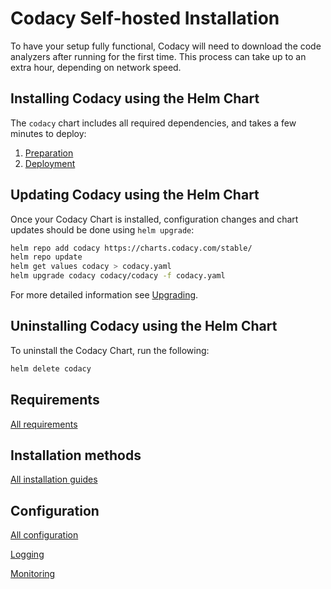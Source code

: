 # Codacy Self-hosted Installation

To have your setup fully functional, Codacy will need to download the code analyzers after running for the first time. This process can take up to an extra hour, depending on network speed.

## Installing Codacy using the Helm Chart

The `codacy` chart includes all required dependencies, and takes a few minutes
to deploy:

1. [Preparation](installation/index.md)
1. [Deployment](installation/deployment.md)

## Updating Codacy using the Helm Chart

Once your Codacy Chart is installed, configuration changes and chart updates
should be done using `helm upgrade`:

```sh
helm repo add codacy https://charts.codacy.com/stable/
helm repo update
helm get values codacy > codacy.yaml
helm upgrade codacy codacy/codacy -f codacy.yaml
```

For more detailed information see [Upgrading](installation/upgrade.md).

## Uninstalling Codacy using the Helm Chart

To uninstall the Codacy Chart, run the following:

```sh
helm delete codacy
```


## Requirements
[All requirements](requirements/index.md)

## Installation methods
[All installation guides](installation/index.md)

## Configuration
[All configuration](configuration/index.md)

[Logging](configuration/logging.md)

[Monitoring](configuration/monitoring.md)
